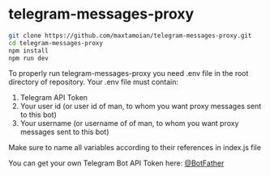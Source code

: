 # telegram-messages-proxy

```bash
git clone https://github.com/maxtamoian/telegram-messages-proxy.git
cd telegram-messages-proxy
npm install
npm run dev
```
To properly run telegram-messages-proxy you need .env file in the root directory of repository. Your .env file must contain:

1. Telegram API Token
2. Your user id (or user id of man, to whom you want proxy messages sent to this bot)
3. Your username (or username of of man, to whom you want proxy messages sent to this bot)
   
Make sure to name all variables according to their references in index.js file

You can get your own Telegram Bot API Token here: [@BotFather](https://t.me/BotFather)
